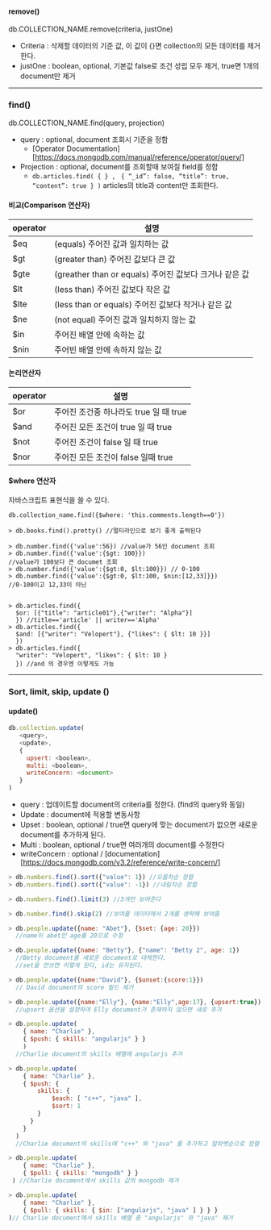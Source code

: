 #### remove()

db.COLLECTION_NAME.remove(criteria, justOne)

- Criteria : 삭제할 데이터의 기준 값, 이 값이 {}면 collection의 모든 데이터를 제거한다.
- justOne : boolean, optional, 기본값 false로 조건 성립 모두 제거, true면 1개의 document만 제거


---



### find()

db.COLLECTION_NAME.find(query, projection)

- query : optional, document 조회시 기준을 정함
  - [Operator Documentation][https://docs.mongodb.com/manual/reference/operator/query/]
- Projection : optional, document를 조회할때 보여질 field를 정함
  - `db.articles.find( { } , `
    `{ “_id”: false, “title”: true, “content”: true } )`
    articles의 title과 content만 조회한다.



#### 비교(Comparison 연산자)

| operator | 설명                                       |
| -------- | ---------------------------------------- |
| $eq      | (equals) 주어진 값과 일치하는 값                   |
| $gt      | (greater than) 주어진 값보다 큰 값               |
| $gte     | (greather than or equals) 주어진 값보다 크거나 같은 값 |
| $lt      | (less than) 주어진 값보다 작은 값                 |
| $lte     | (less than or equals) 주어진 값보다 작거나 같은 값   |
| $ne      | (not equal) 주어진 값과 일치하지 않는 값             |
| $in      | 주어진 배열 안에 속하는 값                          |
| $nin     | 주어빈 배열 안에 속하지 않는 값                       |



#### 논리연산자

| operator | 설명                         |
| -------- | -------------------------- |
| $or      | 주어진 조건중 하나라도 true 일 때 true |
| $and     | 주어진 모든 조건이 true 일 때 true   |
| $not     | 주어진 조건이 false 일 때 true     |
| $nor     | 주어진 모든 조건이 false 일때 true   |



#### $where 연산자

자바스크립트 표현식을 쓸 수 있다.

`db.collection_name.find({$where: 'this.comments.length==0'})`




```Js
> db.books.find().pretty() //멀티라인으로 보기 좋게 출력된다

> db.number.find({'value':56}) //value가 56인 document 조회
> db.number.find({'value':{$gt: 100}}) 
//value가 100보다 큰 documet 조회
> db.number.find({'value':{$gt:0, $lt:100}}) // 0-100
> db.number.find({'value':{$gt:0, $lt:100, $nin:[12,33]}})
//0-100이고 12,33이 아닌


> db.articles.find({
  $or: [{"title": "article01"},{"writer": "Alpha"}]
  }) //title=='article' || writer=='Alpha'
> db.articles.find({ 
  $and: [{"writer": "Velopert"}, {"likes": { $lt: 10 }}]
  }) 
> db.articles.find({ 
  "writer": "Velopert", "likes": { $lt: 10 } 
  }) //and 의 경우엔 이렇게도 가능

```



---



### Sort, limit, skip, update ()



#### update()

```js
db.collection.update(
   <query>,
   <update>,
   {
     upsert: <boolean>,
     multi: <boolean>,
     writeConcern: <document>
   }
)
```

- query : 업데이트할 document의 criteria를 정한다. (find의 query와 동일)
- Update : document에 적용할 변동사항
- Upset : boolean, optional / true면 query에 맞는 document가 없으면 새로운 document를 추가하게 된다.
- Multi : boolean, optional / true면 여러개의 document를 수정한다
- writeConcern : optional / [documentation][https://docs.mongodb.com/v3.2/reference/write-concern/]



```js
> db.numbers.find().sort({"value": 1}) //오름차순 정렬
> db.numbers.find().sort({"value": -1}) //내림차순 정렬

> db.numbers.find().limit(3) //3개만 보여준다

> db.number.find().skip(2) //보여줄 데이터에서 2개를 생략해 보여줌

> db.people.update({name: "Abet"}, {$set: {age: 20}})
  //name이 abet인 age를 20으로 수정

> db.people.update({name: "Betty"}, {"name": "Betty 2", age: 1}) 
  //Betty document를 새로운 document로 대체한다.
  //set을 안쓰면 이렇게 된다, id는 유지된다.

> db.people.update({name:"David"}, {$unset:{score:1}})
  // David document의 score 필드 제거

> db.people.update({name:"Elly"}, {name:"Elly",age:17}, {upsert:true}) 
  //upsert 옵션을 설정하여 Elly document가 존재하지 않으면 새로 추가

> db.people.update(
    { name: "Charlie" },
    { $push: { skills: "angularjs" } }
    )
  //Charlie document의 skills 배열에 angularjs 추가

> db.people.update(
    { name: "Charlie" },
    { $push: {
        skills: {
            $each: [ "c++", "java" ],
            $sort: 1
        }
      }
    }
  )
  //Charlie document의 skills에 "c++" 와 "java" 를 추가하고 알파벳순으로 정렬

> db.people.update(
    { name: "Charlie" },
    { $pull: { skills: "mongodb" } }
 ) //Charlie document에서 skills 값의 mongodb 제거

> db.people.update(
    { name: "Charlie" },
    { $pull: { skills: { $in: ["angularjs", "java" ] } } }
)// Charlie document에서 skills 배열 중 "angularjs" 와 "java" 제거
```